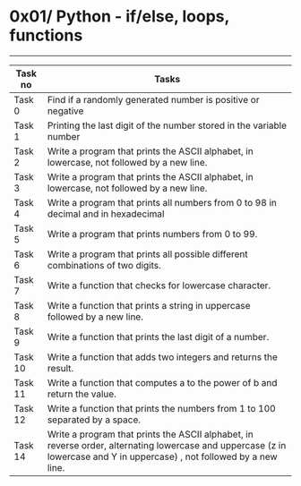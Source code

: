 # 0x01/ Python - if/else, loops, functions
---
|Task no|Tasks	|
|-------|-------|
|Task 0 |Find if a randomly generated number is positive or negative|
|Task 1 |Printing the last digit of the number stored in the variable number|
|Task 2 |Write a program that prints the ASCII alphabet, in lowercase, not followed by a new line.|
|Task 3 |Write a program that prints the ASCII alphabet, in lowercase, not followed by a new line.|
|Task 4 |Write a program that prints all numbers from 0 to 98 in decimal and in hexadecimal|
|Task 5 |Write a program that prints numbers from 0 to 99.|
|Task 6 |Write a program that prints all possible different combinations of two digits.|
|Task 7 |Write a function that checks for lowercase character.|
|Task 8 |Write a function that prints a string in uppercase followed by a new line.|
|Task 9 |Write a function that prints the last digit of a number.|
|Task 10|Write a function that adds two integers and returns the result.|
|Task 11|Write a function that computes a to the power of b and return the value.|
|Task 12|Write a function that prints the numbers from 1 to 100 separated by a space.|
|Task 14|Write a program that prints the ASCII alphabet, in reverse order, alternating lowercase and uppercase (z in lowercase and Y in uppercase) , not followed by a new line.|

